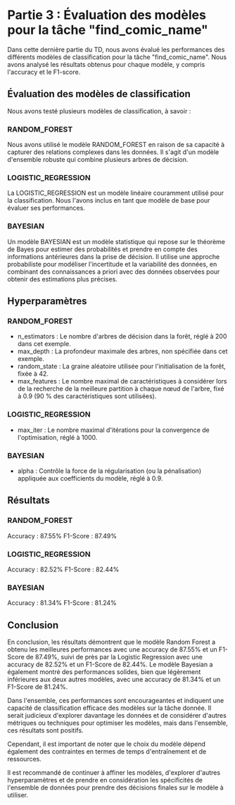 # Partie 3 : Évaluation des modèles pour la tâche "find_comic_name"

Dans cette dernière partie du TD, nous avons évalué les performances des différents modèles de classification pour la tâche "find_comic_name". Nous avons analysé les résultats obtenus pour chaque modèle, y compris l'accuracy et le F1-score.

## Évaluation des modèles de classification
Nous avons testé plusieurs modèles de classification, à savoir :

### RANDOM_FOREST
Nous avons utilisé le modèle RANDOM_FOREST en raison de sa capacité à capturer des relations complexes dans les données. Il s'agit d'un modèle d'ensemble robuste qui combine plusieurs arbres de décision.

### LOGISTIC_REGRESSION
La LOGISTIC_REGRESSION est un modèle linéaire couramment utilisé pour la classification. Nous l'avons inclus en tant que modèle de base pour évaluer ses performances.

### BAYESIAN
Un modèle BAYESIAN est un modèle statistique qui repose sur le théorème de Bayes pour estimer des probabilités et prendre en compte des informations antérieures dans la prise de décision. Il utilise une approche probabiliste pour modéliser l'incertitude et la variabilité des données, en combinant des connaissances a priori avec des données observées pour obtenir des estimations plus précises.

## Hyperparamètres
### RANDOM_FOREST
- n_estimators : Le nombre d'arbres de décision dans la forêt, réglé à 200 dans cet exemple.
- max_depth : La profondeur maximale des arbres, non spécifiée dans cet exemple.
- random_state : La graine aléatoire utilisée pour l'initialisation de la forêt, fixée à 42.
- max_features : Le nombre maximal de caractéristiques à considérer lors de la recherche de la meilleure partition à chaque nœud de l'arbre, fixé à 0.9 (90 % des caractéristiques sont utilisées).

### LOGISTIC_REGRESSION
- max_iter : Le nombre maximal d'itérations pour la convergence de l'optimisation, réglé à 1000.

### BAYESIAN
- alpha : Contrôle la force de la régularisation (ou la pénalisation) appliquée aux coefficients du modèle, réglé à 0.9.

## Résultats
### RANDOM_FOREST
Accuracy : 87.55%
F1-Score : 87.49%

### LOGISTIC_REGRESSION
Accuracy : 82.52%
F1-Score : 82.44%

### BAYESIAN
Accuracy : 81.34%
F1-Score : 81.24%

## Conclusion
En conclusion, les résultats démontrent que le modèle Random Forest a obtenu les meilleures performances avec une accuracy de 87.55% et un F1-Score de 87.49%, suivi de près par la Logistic Regression avec une accuracy de 82.52% et un F1-Score de 82.44%. Le modèle Bayesian a également montré des performances solides, bien que légèrement inférieures aux deux autres modèles, avec une accuracy de 81.34% et un F1-Score de 81.24%.

Dans l'ensemble, ces performances sont encourageantes et indiquent une capacité de classification efficace des modèles sur la tâche donnée. Il serait judicieux d'explorer davantage les données et de considérer d'autres métriques ou techniques pour optimiser les modèles, mais dans l'ensemble, ces résultats sont positifs.

Cependant, il est important de noter que le choix du modèle dépend également des contraintes en termes de temps d'entraînement et de ressources.

Il est recommandé de continuer à affiner les modèles, d'explorer d'autres hyperparamètres et de prendre en considération les spécificités de l'ensemble de données pour prendre des décisions finales sur le modèle à utiliser.
